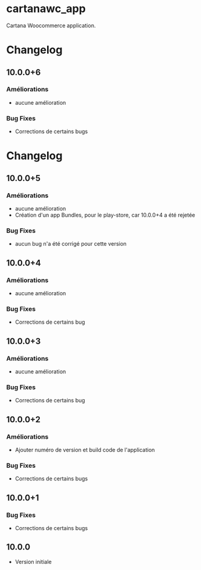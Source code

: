 # cartanawc_app

Cartana Woocommerce application.

# Changelog
## 10.0.0+6
### Améliorations
- aucune amélioration

### Bug Fixes
- Corrections de certains bugs

# Changelog
## 10.0.0+5
### Améliorations
- aucune amélioration
- Création d'un app Bundles, pour le play-store, car 10.0.0+4 a été rejetée

### Bug Fixes
- aucun bug n'a été corrigé pour cette version

## 10.0.0+4
### Améliorations
- aucune amélioration

### Bug Fixes
- Corrections de certains bug

## 10.0.0+3
### Améliorations
- aucune amélioration 

### Bug Fixes
- Corrections de certains bug

## 10.0.0+2
### Améliorations
- Ajouter numéro de version et build code de l'application

### Bug Fixes
- Corrections de certains bugs

## 10.0.0+1
### Bug Fixes
- Corrections de certains bugs

## 10.0.0
- Version initiale